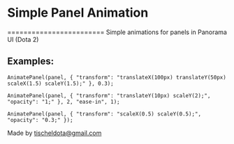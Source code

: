 # Simple Panel Animation
========================
Simple animations for panels in Panorama UI (Dota 2)

Examples:
--------
````
AnimatePanel(panel, { "transform": "translateX(100px) translateY(50px) scaleX(1.5) scaleY(1.5);" }, 0.3);

AnimatePanel(panel, { "transform": "translateY(10px) scaleY(2);", "opacity": "1;" }, 2, "ease-in", 1);

AnimatePanel(panel, { "transform": "scaleX(0.5) scaleY(0.5);", "opacity": "0.3;" });
````

Made by tischeldota@gmail.com
